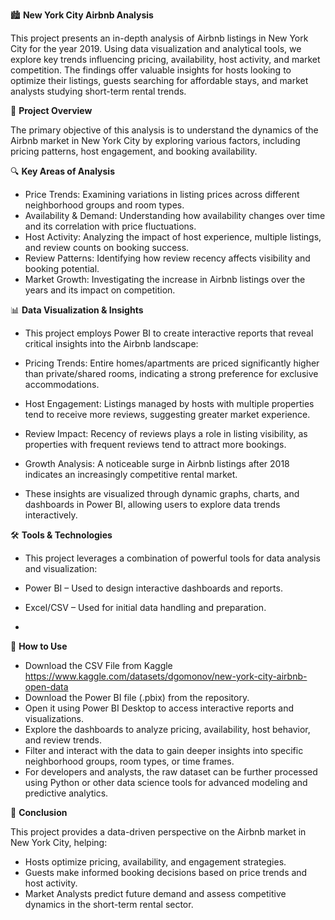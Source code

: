 🏙️ **New York City Airbnb Analysis**

This project presents an in-depth analysis of Airbnb listings in New York City for the year 2019. Using data visualization and analytical tools, we explore key trends influencing pricing, availability, host activity, and market competition. The findings offer valuable insights for hosts looking to optimize their listings, guests searching for affordable stays, and market analysts studying short-term rental trends.

📌 **Project Overview**

The primary objective of this analysis is to understand the dynamics of the Airbnb market in New York City by exploring various factors, including pricing patterns, host engagement, and booking availability.

🔍 **Key Areas of Analysis**

* Price Trends: Examining variations in listing prices across different neighborhood groups and room types.
* Availability & Demand: Understanding how availability changes over time and its correlation with price fluctuations.
* Host Activity: Analyzing the impact of host experience, multiple listings, and review counts on booking success.
* Review Patterns: Identifying how review recency affects visibility and booking potential.
* Market Growth: Investigating the increase in Airbnb listings over the years and its impact on competition.

📊 **Data Visualization & Insights**

* This project employs Power BI to create interactive reports that reveal critical insights into the Airbnb landscape:

* Pricing Trends: Entire homes/apartments are priced significantly higher than private/shared rooms, indicating a strong preference for exclusive accommodations.

* Host Engagement: Listings managed by hosts with multiple properties tend to receive more reviews, suggesting greater market experience.

* Review Impact: Recency of reviews plays a role in listing visibility, as properties with frequent reviews tend to attract more bookings.

* Growth Analysis: A noticeable surge in Airbnb listings after 2018 indicates an increasingly competitive rental market.

* These insights are visualized through dynamic graphs, charts, and dashboards in Power BI, allowing users to explore data trends interactively.

🛠️ **Tools & Technologies**

* This project leverages a combination of powerful tools for data analysis and visualization:

* Power BI – Used to design interactive dashboards and reports.

* Excel/CSV – Used for initial data handling and preparation.
* 
🚀 **How to Use**

* Download the CSV File from  Kaggle https://www.kaggle.com/datasets/dgomonov/new-york-city-airbnb-open-data
*  Download the Power BI file (.pbix) from the repository.
* Open it using Power BI Desktop to access interactive reports and visualizations.
* Explore the dashboards to analyze pricing, availability, host behavior, and review trends.
* Filter and interact with the data to gain deeper insights into specific neighborhood groups, room types, or time frames.
* For developers and analysts, the raw dataset can be further processed using Python or other data science tools for advanced modeling and predictive analytics.

📄 **Conclusion**

This project provides a data-driven perspective on the Airbnb market in New York City, helping:

* Hosts optimize pricing, availability, and engagement strategies.
* Guests make informed booking decisions based on price trends and host activity.
* Market Analysts predict future demand and assess competitive dynamics in the short-term rental sector.
